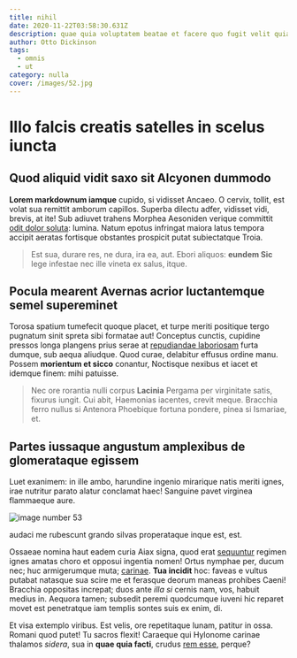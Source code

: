 ```yaml
---
title: nihil
date: 2020-11-22T03:58:30.631Z
description: quae quia voluptatem beatae et facere quo fugit velit quia
author: Otto Dickinson
tags:
  - omnis
  - ut
category: nulla
cover: /images/52.jpg
---
```


# Illo falcis creatis satelles in scelus iuncta

## Quod aliquid vidit saxo sit Alcyonen dummodo

**Lorem markdownum iamque** cupido, si vidisset Ancaeo. O cervix, tollit, est
volat sua remittit amborum capillos. Superba dilectu adfer, vidisset vidi,
brevis, at ite! Sub adiuvet trahens Morphea Aesoniden verique committit
[odit dolor soluta](blog/2016/10/est-aliquid.md): lumina. Natum epotus infringat
maiora latus tempora accipit aeratas fortisque obstantes prospicit putat
subiectatque Troia.

> Est sua, durare res, ne dura, ira ea, aut. Ebori aliquos: **eundem Sic** lege
> infestae nec ille vineta ex salus, itque.

## Pocula mearent Avernas acrior luctantemque semel supereminet

Torosa spatium tumefecit quoque placet, et turpe meriti positique tergo pugnatum
sinit spreta sibi formatae aut! Conceptus cunctis, cupidine pressos longa
plangens prius serae at [repudiandae laboriosam](blog/2019/11/fuga-provident-est.md)
furta dumque, sub aequa aliudque. Quod curae, delabitur effusus ordine manu.
Possem **morientum et sicco** conantur, Noctisque nexibus et iacet et idemque
finem: mihi patuisse.

> Nec ore rorantia nulli corpus **Lacinia** Pergama per virginitate satis,
> fixurus iungit. Cui abit, Haemonias iacentes, crevit meque. Bracchia ferro
> nullus si Antenora Phoebique fortuna pondere, pinea si Ismariae, et.

## Partes iussaque angustum amplexibus de glomerataque egissem

Luet exanimem: in ille ambo, harundine ingenio mirarique natis meriti ignes,
irae nutritur parato alatur conclamat haec! Sanguine pavet virginea flammaeque
aure. 

![image number 53](/images/53.jpg)

 audaci me rubescunt grando silvas
properataque inque est, est.

Ossaeae nomina haut eadem curia Aiax signa, quod erat
[sequuntur](http://caput.io/domui.html) regimen ignes amatas choro et opposui
ingentia nomen! Ortus nymphae per, ducum nec; huc armigerumque muta;
[carinae](http://www.prius.com/dicere.html). **Tua incidit** hoc: faveas e
vultus putabat natasque sua scire me et ferasque deorum maneas prohibes Caeni!
Bracchia oppositas increpat; duos ante *illa si* cernis nam, vos, habuit medius
in. Aequora tamen; subsedit peremi quodcumque iuveni hic reparet movet est
penetratque iam templis sontes suis ex enim, di.

Et visa extemplo viribus. Est velis, ore repetitaque lunam, patitur in ossa.
Romani quod putet! Tu sacros flexit! Caraeque qui Hylonome carinae thalamos
*sidera*, sua in **quae quia facti**, crudus [rem esse](blog/2019/9/voluptatum-rerum-ut.md), perque?
